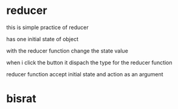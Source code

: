 

# reducer

this is simple practice of reducer

has one initial state of object

with the reducer function change the state value

when i click the button it dispach the type for the reducer function

reducer function accept initial state and action as an argument


# bisrat
